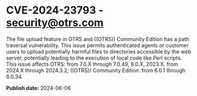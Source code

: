 # CVE-2024-23793 - security@otrs.com

The file upload feature in OTRS and ((OTRS)) Community Edition has a path traversal vulnerability. This issue permits authenticated agents or customer users to upload potentially harmful files to directories accessible by the web server, potentially leading to the execution of local code like Perl scripts.
This issue affects OTRS: from 7.0.X through 7.0.49, 8.0.X, 2023.X, from 2024.X through 2024.3.2; ((OTRS)) Community Edition: from 6.0.1 through 6.0.34.



**Publish date:** 2024-06-06
